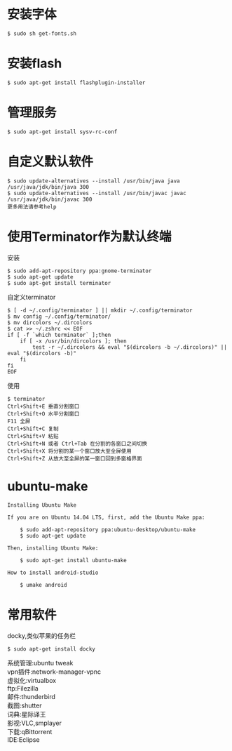 # 安装字体  
``` $ sudo sh get-fonts.sh ```  

# 安装flash  
```
$ sudo apt-get install flashplugin-installer
```  

# 管理服务  
``` $ sudo apt-get install sysv-rc-conf ```

# 自定义默认软件  
```
$ sudo update-alternatives --install /usr/bin/java java /usr/java/jdk/bin/java 300
$ sudo update-alternatives --install /usr/bin/javac javac /usr/java/jdk/bin/javac 300
更多用法请参考help
```  

# 使用Terminator作为默认终端
安装
```
$ sudo add-apt-repository ppa:gnome-terminator
$ sudo apt-get update
$ sudo apt-get install terminator
```
自定义terminator
```
$ [ -d ~/.config/terminator ] || mkdir ~/.config/terminator
$ mv config ~/.config/terminator/
$ mv dircolors ~/.dircolors
$ cat >> ~/.zshrc << EOF
if [ -f `which terminator` ];then
	if [ -x /usr/bin/dircolors ]; then
		test -r ~/.dircolors && eval "$(dircolors -b ~/.dircolors)" || eval "$(dircolors -b)"
	fi
fi
EOF

```
使用
```
$ terminator
Ctrl+Shift+E 垂直分割窗口
Ctrl+Shift+O 水平分割窗口
F11 全屏
Ctrl+Shift+C 复制
Ctrl+Shift+V 粘贴
Ctrl+Shift+N 或者 Ctrl+Tab 在分割的各窗口之间切换
Ctrl+Shift+X 将分割的某一个窗口放大至全屏使用
Ctrl+Shift+Z 从放大至全屏的某一窗口回到多窗格界面
```

# ubuntu-make  
```
Installing Ubuntu Make

If you are on Ubuntu 14.04 LTS, first, add the Ubuntu Make ppa:

    $ sudo add-apt-repository ppa:ubuntu-desktop/ubuntu-make 
    $ sudo apt-get update 

Then, installing Ubuntu Make:

    $ sudo apt-get install ubuntu-make 

How to install android-studio

    $ umake android 
```

# 常用软件 
docky,类似苹果的任务栏
```
$ sudo apt-get install docky
```
系统管理:ubuntu tweak  
vpn插件:network-manager-vpnc  
虚拟化:virtualbox  
ftp:Filezilla  
邮件:thunderbird  
截图:shutter  
词典:星际译王  
影视:VLC,smplayer  
下载:qBittorrent  
IDE:Eclipse  

